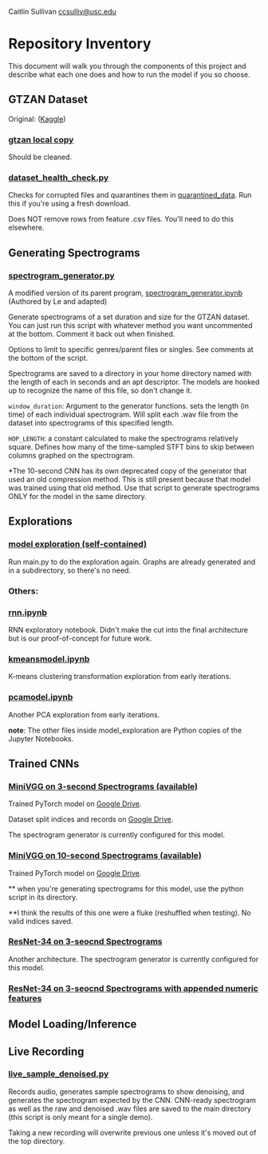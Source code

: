 Caitlin Sullivan <ccsulliv@usc.edu>

# Repository Inventory

This document will walk you through the components of this project and describe what
each one does and how to run the model if you so choose.

## GTZAN Dataset
Original: ([Kaggle](https://www.kaggle.com/datasets/andradaolteanu/gtzan-dataset-music-genre-classification))

### [gtzan local copy](gtzan/)

Should be cleaned.

### [dataset_health_check.py](dataset_health_check.py)

Checks for corrupted files and quarantines them in [quarantined_data](quarantined_data/). Run this if you're using a fresh download.

Does NOT remove rows from feature .csv files. You'll need to do this elsewhere.

## Generating Spectrograms

### [spectrogram_generator.py](spectrogram_generator.py)

A modified version of its parent program, [spectrogram_generator.ipynb](spectrogram_generator.ipynb)
(Authored by Le and adapted)

Generate spectrograms of a set duration and size for the GTZAN dataset. You can just run this
script with whatever method you want uncommented at the bottom. Comment it back out when finished.

Options to limit to specific genres/parent files or singles. See comments at the bottom 
of the script.

Spectrograms are saved to a directory in your home directory named with the length of each
in seconds and an apt descriptor. The models are hooked up to recognize the name of this file, 
so don't change it. 

`window_duration`: Argument to the generator functions. sets the length (in time) of each 
individual spectrogram. Will split each .wav file from the dataset into spectrograms of 
this specified length. 

`HOP_LENGTH`: a constant calculated to make the spectrograms relatively square. Defines how
many of the time-sampled STFT bins to skip between columns graphed on the spectrogram.

*The 10-second CNN has its own deprecated copy of the generator that used an old compression
method. This is still present because that model was trained using that old method. Use that
script to generate spectrograms ONLY for the model in the same directory. 

## Explorations

### [model exploration (self-contained)](model_exploration/)

Run main.py to do the exploration again. Graphs are already generated and in a subdirectory, 
so there's no need. 

### Others:

### [rnn.ipynb](rnn.ipynb)

RNN exploratory notebook. Didn't make the cut into the final architecture but is our proof-of-concept
for future work.

### [kmeansmodel.ipynb](./model_exploration/other/kmeansmodel.ipynb)

K-means clustering transformation exploration from early iterations.

### [pcamodel.ipynb](./model_exploration/other/pcamodel.ipynb)

Another PCA exploration from early iterations.

**note**: The other files inside model_exploration are Python copies of the Jupyter Notebooks.

## Trained CNNs

### [MiniVGG on 3-second Spectrograms (available)](CNN_3sec_trained/)

Trained PyTorch model on [Google Drive](https://drive.google.com/file/d/1Oh1phJA5a-hHz8WAXHOX1wS0f5qTMpUt/view?usp=sharing).

Dataset split indices and records on [Google Drive](https://drive.google.com/drive/folders/11s1Yt4oBUWH4NXrJmro4rryV5X_p_jPR?usp=sharing). 


The spectrogram generator is currently configured for this model. 

### [MiniVGG on 10-second Spectrograms (available)](CNN_10sec_trained/)

Trained PyTorch model on [Google Drive](https://drive.google.com/file/d/1_mKhaywW2szC2p2WndR7mhWT63rcF4vV/view?usp=sharing).

** when you're generating spectrograms for this model, use the python script in its directory.

**I think the results of this one were a fluke (reshuffled when testing). No valid indices saved.

### [ResNet-34 on 3-seocnd Spectrograms](CNN_v7_sec_resNet34/)

Another architecture. The spectrogram generator is currently configured for this model.

### [ResNet-34 on 3-seocnd Spectrograms with appended numeric features](CNN_v9_3sec_resnet34_appendedfeatures/)

## Model Loading/Inference

## Live Recording

### [live_sample_denoised.py](live_sample_denoised.py)

Records audio, generates sample spectrograms to show denoising, and generates the spectrogram
expected by the CNN. CNN-ready spectrogram as well as the raw and denoised .wav files are saved
to the main directory (this script is only meant for a single demo).

Taking a new recording will overwrite previous one unless it's moved out of the top directory.


